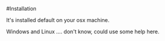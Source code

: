 #Installation

It's installed default on your osx machine.

Windows and Linux .... don't know, could use some help here.